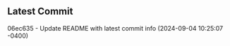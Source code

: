 
## Latest Commit
06ec635 - Update README with latest commit info (2024-09-04 10:25:07 -0400) <Yunxi-Zhou>
